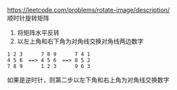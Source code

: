 https://leetcode.com/problems/rotate-image/description/  
顺时针旋转矩阵  
1. 将矩阵水平反转 
2. 以左上角和右下角为对角线交换对角线两边数字  
```
1 2 3      7 8 9      7 4 1
4 5 6  ==> 4 5 6  ==> 8 5 2
7 8 9      1 2 3      9 6 3
```
  
如果是逆时针，则第二步以左下角和右上角为对角线交换数字